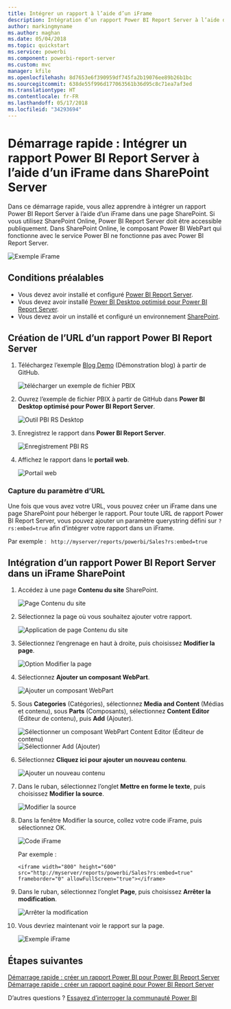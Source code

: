 ```yaml
---
title: Intégrer un rapport à l’aide d’un iFrame
description: Intégration d’un rapport Power BI Report Server à l’aide d’un iFrame dans SharePoint Server
author: markingmyname
ms.author: maghan
ms.date: 05/04/2018
ms.topic: quickstart
ms.service: powerbi
ms.component: powerbi-report-server
ms.custom: mvc
manager: kfile
ms.openlocfilehash: 8d7653e6f390959df745fa2b19076ee89b26b1bc
ms.sourcegitcommit: 638de55f996d177063561b36d95c8c71ea7af3ed
ms.translationtype: HT
ms.contentlocale: fr-FR
ms.lasthandoff: 05/17/2018
ms.locfileid: "34293694"
---
```

# <a name="quickstart-embed-a-power-bi-report-server-report-using-an-iframe-in-sharepoint-server"></a>Démarrage rapide : Intégrer un rapport Power BI Report Server à l’aide d’un iFrame dans SharePoint Server

Dans ce démarrage rapide, vous allez apprendre à intégrer un rapport Power BI Report Server à l’aide d’un iFrame dans une page SharePoint. Si vous utilisez SharePoint Online, Power BI Report Server doit être accessible publiquement. Dans SharePoint Online, le composant Power BI WebPart qui fonctionne avec le service Power BI ne fonctionne pas avec Power BI Report Server. 

![Exemple iFrame](media/quickstart-embed/quickstart_embed_01.png)
## <a name="prerequisites"></a>Conditions préalables
* Vous devez avoir installé et configuré [Power BI Report Server](https://powerbi.microsoft.com/en-us/report-server/).
* Vous devez avoir installé [Power BI Desktop optimisé pour Power BI Report Server](install-powerbi-desktop.md).
* Vous devez avoir un installé et configuré un environnement [SharePoint](https://docs.microsoft.com/en-us/sharepoint/install/install).

## <a name="creating-the-power-bi-report-server-report-url"></a>Création de l’URL d’un rapport Power BI Report Server

1. Téléchargez l’exemple [Blog Demo](https://github.com/Microsoft/powerbi-desktop-samples) (Démonstration blog) à partir de GitHub.

    ![télécharger un exemple de fichier PBIX](media/quickstart-embed/quickstart_embed_14.png)

2. Ouvrez l’exemple de fichier PBIX à partir de GitHub dans **Power BI Desktop optimisé pour Power BI Report Server**.

    ![Outil PBI RS Desktop](media/quickstart-embed/quickstart_embed_02.png)

3. Enregistrez le rapport dans **Power BI Report Server**. 

    ![Enregistrement PBI RS](media/quickstart-embed/quickstart_embed_03.png)

4. Affichez le rapport dans le **portail web**.

    ![Portail web](media/quickstart-embed/quickstart_embed_04.png)

### <a name="capturing-the-url-parameter"></a>Capture du paramètre d’URL

Une fois que vous avez votre URL, vous pouvez créer un iFrame dans une page SharePoint pour héberger le rapport. Pour toute URL de rapport Power BI Report Server, vous pouvez ajouter un paramètre querystring défini sur `?rs:embed=true` afin d’intégrer votre rapport dans un iFrame. 

   Par exemple :
    ``` 
    http://myserver/reports/powerbi/Sales?rs:embed=true
    ```
## <a name="embedding-a-power-bi-report-server-report-in-a-sharepoint-iframe"></a>Intégration d’un rapport Power BI Report Server dans un iFrame SharePoint

1. Accédez à une page **Contenu du site** SharePoint.

    ![Page Contenu du site](media/quickstart-embed/quickstart_embed_05.png)

2. Sélectionnez la page où vous souhaitez ajouter votre rapport.

    ![Application de page Contenu du site](media/quickstart-embed/quickstart_embed_06.png)

3. Sélectionnez l’engrenage en haut à droite, puis choisissez **Modifier la page**.

    ![Option Modifier la page](media/quickstart-embed/quickstart_embed_07.png)

4. Sélectionnez **Ajouter un composant WebPart**.

    ![Ajouter un composant WebPart](media/quickstart-embed/quickstart_embed_08.png)

5. Sous **Categories** (Catégories), sélectionnez **Media and Content** (Médias et contenu), sous **Parts** (Composants), sélectionnez **Content Editor** (Éditeur de contenu), puis **Add** (Ajouter).

    ![Sélectionner un composant WebPart Content Editor (Éditeur de contenu)](media/quickstart-embed/quickstart_embed_09.png) ![Sélectionner Add (Ajouter)](media/quickstart-embed/quickstart_embed_091.png)

6. Sélectionnez **Cliquez ici pour ajouter un nouveau contenu**.

    ![Ajouter un nouveau contenu](media/quickstart-embed/quickstart_embed_10.png)

7. Dans le ruban, sélectionnez l’onglet **Mettre en forme le texte**, puis choisissez **Modifier la source**.

     ![Modifier la source](media/quickstart-embed/quickstart_embed_11.png)

8. Dans la fenêtre Modifier la source, collez votre code iFrame, puis sélectionnez OK.

    ![Code iFrame](media/quickstart-embed/quickstart_embed_12.png)

     Par exemple :
     ```
     <iframe width="800" height="600" src="http://myserver/reports/powerbi/Sales?rs:embed=true" frameborder="0" allowFullScreen="true"></iframe>
     ```

9. Dans le ruban, sélectionnez l’onglet **Page**, puis choisissez **Arrêter la modification**.

    ![Arrêter la modification](media/quickstart-embed/quickstart_embed_13.png)

10. Vous devriez maintenant voir le rapport sur la page.

    ![Exemple iFrame](media/quickstart-embed/quickstart_embed_01.png)

## <a name="next-steps"></a>Étapes suivantes

[Démarrage rapide : créer un rapport Power BI pour Power BI Report Server](quickstart-create-powerbi-report.md)  
[Démarrage rapide : créer un rapport paginé pour Power BI Report Server](quickstart-create-paginated-report.md)  

D’autres questions ? [Essayez d’interroger la communauté Power BI](https://community.powerbi.com/) 